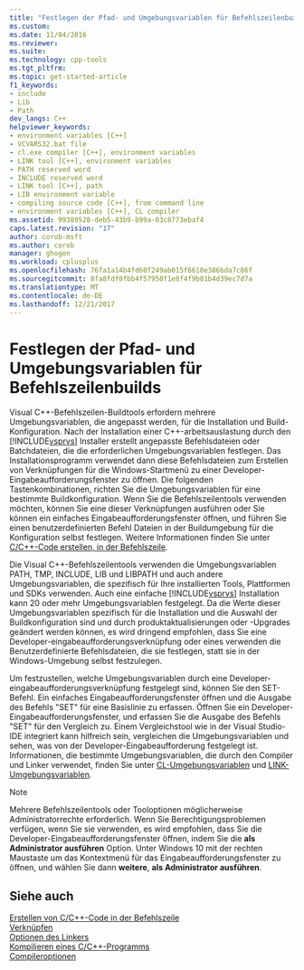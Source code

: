 ```yaml
---
title: "Festlegen der Pfad- und Umgebungsvariablen für Befehlszeilenbuilds | Microsoft Docs"
ms.custom: 
ms.date: 11/04/2016
ms.reviewer: 
ms.suite: 
ms.technology: cpp-tools
ms.tgt_pltfrm: 
ms.topic: get-started-article
f1_keywords:
- include
- Lib
- Path
dev_langs: C++
helpviewer_keywords:
- environment variables [C++]
- VCVARS32.bat file
- cl.exe compiler [C++], environment variables
- LINK tool [C++], environment variables
- PATH reserved word
- INCLUDE reserved word
- LINK tool [C++], path
- LIB environment variable
- compiling source code [C++], from command line
- environment variables [C++], CL compiler
ms.assetid: 99389528-deb5-43b9-b99a-03c8773ebaf4
caps.latest.revision: "17"
author: corob-msft
ms.author: corob
manager: ghogen
ms.workload: cplusplus
ms.openlocfilehash: 76fa1a14b4fd60f249ab015f6618e386bda7c86f
ms.sourcegitcommit: 8fa8fdf0fbb4f57950f1e8f4f9b81b4d39ec7d7a
ms.translationtype: MT
ms.contentlocale: de-DE
ms.lasthandoff: 12/21/2017
---
```

# <a name="set-the-path-and-environment-variables-for-command-line-builds"></a>Festlegen der Pfad- und Umgebungsvariablen für Befehlszeilenbuilds

Visual C++-Befehlszeilen-Buildtools erfordern mehrere Umgebungsvariablen, die angepasst werden, für die Installation und Build-Konfiguration. Nach der Installation einer C++-arbeitsauslastung durch den [!INCLUDE[vsprvs](../assembler/masm/includes/vsprvs_md.md)] Installer erstellt angepasste Befehlsdateien oder Batchdateien, die die erforderlichen Umgebungsvariablen festlegen. Das Installationsprogramm verwendet dann diese Befehlsdateien zum Erstellen von Verknüpfungen für die Windows-Startmenü zu einer Developer-Eingabeaufforderungsfenster zu öffnen. Die folgenden Tastenkombinationen, richten Sie die Umgebungsvariablen für eine bestimmte Buildkonfiguration. Wenn Sie die Befehlszeilentools verwenden möchten, können Sie eine dieser Verknüpfungen ausführen oder Sie können ein einfaches Eingabeaufforderungsfenster öffnen, und führen Sie einen benutzerdefinierten Befehl Dateien in der Buildumgebung für die Konfiguration selbst festlegen. Weitere Informationen finden Sie unter [C/C++-Code erstellen, in der Befehlszeile](building-on-the-command-line.md).  
  
Die Visual C++-Befehlszeilentools verwenden die Umgebungsvariablen PATH, TMP, INCLUDE, LIB und LIBPATH und auch andere Umgebungsvariablen, die spezifisch für Ihre installierten Tools, Plattformen und SDKs verwenden. Auch eine einfache [!INCLUDE[vsprvs](../assembler/masm/includes/vsprvs_md.md)] Installation kann 20 oder mehr Umgebungsvariablen festgelegt. Da die Werte dieser Umgebungsvariablen spezifisch für die Installation und die Auswahl der Buildkonfiguration sind und durch produktaktualisierungen oder -Upgrades geändert werden können, es wird dringend empfohlen, dass Sie eine Developer-eingabeaufforderungsverknüpfung oder eines verwenden die Benutzerdefinierte Befehlsdateien, die sie festlegen, statt sie in der Windows-Umgebung selbst festzulegen. 

Um festzustellen, welche Umgebungsvariablen durch eine Developer-eingabeaufforderungsverknüpfung festgelegt sind, können Sie den SET-Befehl. Ein einfaches Eingabeaufforderungsfenster öffnen und die Ausgabe des Befehls "SET" für eine Basislinie zu erfassen. Öffnen Sie ein Developer-Eingabeaufforderungsfenster, und erfassen Sie die Ausgabe des Befehls "SET" für den Vergleich zu. Einem Vergleichstool wie in der Visual Studio-IDE integriert kann hilfreich sein, vergleichen die Umgebungsvariablen und sehen, was von der Developer-Eingabeaufforderung festgelegt ist. Informationen, die bestimmte Umgebungsvariablen, die durch den Compiler und Linker verwendet, finden Sie unter [CL-Umgebungsvariablen](../build/reference/cl-environment-variables.md) und [LINK-Umgebungsvariablen](../build/reference/link-environment-variables.md).  
  
> [!NOTE]
>  Mehrere Befehlszeilentools oder Tooloptionen möglicherweise Administratorrechte erforderlich. Wenn Sie Berechtigungsproblemen verfügen, wenn Sie sie verwenden, es wird empfohlen, dass Sie die Developer-Eingabeaufforderungsfenster öffnen, indem Sie die **als Administrator ausführen** Option. Unter Windows 10 mit der rechten Maustaste um das Kontextmenü für das Eingabeaufforderungsfenster zu öffnen, und wählen Sie dann **weitere**, **als Administrator ausführen**.  
  
## <a name="see-also"></a>Siehe auch  

[Erstellen von C/C++-Code in der Befehlszeile](../build/building-on-the-command-line.md)   
[Verknüpfen](../build/reference/linking.md)   
[Optionen des Linkers](../build/reference/linker-options.md)   
[Kompilieren eines C/C++-Programms](../build/reference/compiling-a-c-cpp-program.md)   
[Compileroptionen](../build/reference/compiler-options.md)